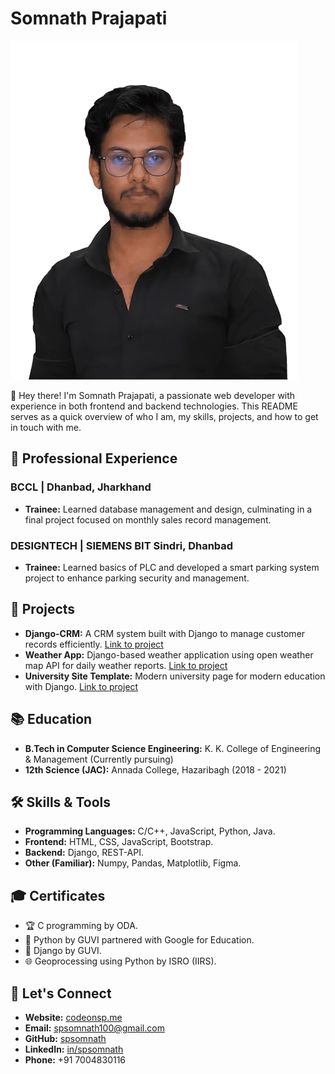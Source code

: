 
# Somnath Prajapati

![Profile Banner](https://github.com/SpSomnath/SpSomnath/blob/main/git-img/sp-img.png)

👋 Hey there! I'm Somnath Prajapati, a passionate web developer with experience in both frontend and backend technologies. This README serves as a quick overview of who I am, my skills, projects, and how to get in touch with me.

## 💼 Professional Experience

### BCCL | Dhanbad, Jharkhand
- **Trainee:** Learned database management and design, culminating in a final project focused on monthly sales record management.

### DESIGNTECH | SIEMENS BIT Sindri, Dhanbad
- **Trainee:** Learned basics of PLC and developed a smart parking system project to enhance parking security and management.

## 🚀 Projects

- **Django-CRM:** A CRM system built with Django to manage customer records efficiently. [Link to project](https://github.com/SpSomnath/Django-CRM)
- **Weather App:** Django-based weather application using open weather map API for daily weather reports. [Link to project](https://github.com/SpSomnath/Weather-App-Django-)
- **University Site Template:** Modern university page for modern education with Django. [Link to project](https://github.com/SpSomnath/Fox_University_Template)

## 📚 Education

- **B.Tech in Computer Science Engineering:** K. K. College of Engineering & Management (Currently pursuing)
- **12th Science (JAC):** Annada College, Hazaribagh (2018 - 2021)

## 🛠️ Skills & Tools

- **Programming Languages:** C/C++, JavaScript, Python, Java.
- **Frontend:** HTML, CSS, JavaScript, Bootstrap.
- **Backend:** Django, REST-API.
- **Other (Familiar):** Numpy, Pandas, Matplotlib, Figma.

## 🎓 Certificates

- 🏆 C programming by ODA.
- 🐍 Python by GUVI partnered with Google for Education.
- 🐍 Django by GUVI.
- 🌐 Geoprocessing using Python by ISRO (IIRS).

## 📧 Let's Connect

- **Website:** [codeonsp.me](https://codeonsp.me)
- **Email:** spsomnath100@gmail.com
- **GitHub:** [spsomnath](https://github.com/spsomnath)
- **LinkedIn:** [in/spsomnath](https://www.linkedin.com/in/spsomnath/)
- **Phone:** +91 7004830116
